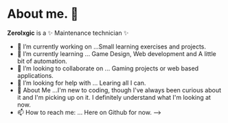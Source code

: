 # About me. 👋


**Zerolxgic** is a ✨ Maintenance technician ✨ 



- 🔭 I’m currently working on ...Small learning exercises and projects.
- 🌱 I’m currently learning ... Game Design, Web development and A little bit of automation.
- 👯 I’m looking to collaborate on ... Gaming projects or web based applications.
- 🤔 I’m looking for help with ...  Learing all I can.
- 💬 About Me ...I'm new to coding, though I've always been curious about it and I'm picking up on it. I definitely understand what I'm looking at now.  
- 📫 How to reach me: ... Here on Github for now.
-->
